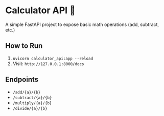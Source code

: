 # Calculator API 🔢
A simple FastAPI project to expose basic math operations (add, subtract, etc.)

## How to Run
1. `uvicorn calculator_api:app --reload`
2. Visit: `http://127.0.0.1:8000/docs`

## Endpoints
- `/add/{a}/{b}`
- `/subtract/{a}/{b}`
- `/multiply/{a}/{b}`
- `/divide/{a}/{b}`

